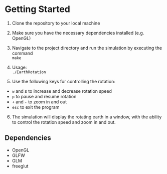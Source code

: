 <h1>Getting Started</h1>

1. Clone the repository to your local machine </br>
2. Make sure you have the necessary dependencies installed (e.g. OpenGL)</br>
3. Navigate to the project directory and run the simulation by executing the command</br>
    `make`


4. Usage:\
``./EarthRotation``


1. Use the following keys for controlling the rotation:
+ `w` and s to increase and decrease rotation speed
+ `p` to pause and resume rotation
+ `+` and `-` to zoom in and out
+ `esc` to exit the program
6. The simulation will display the rotating earth in a window, with the ability to control the rotation speed and zoom in and out.

<h2>Dependencies</h2>

* OpenGL
* GLFW
* GLM
* freeglut
